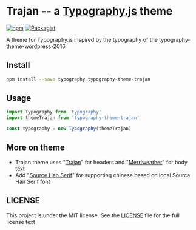 # Trajan -- a [Typography.js](https://github.com/kyleamathews/typography.js) theme
[![npm](https://img.shields.io/badge/npm-v0.0.2-brightgreen.svg)](https://www.npmjs.com/package/typography-theme-trajan)    [![Packagist](https://img.shields.io/packagist/l/doctrine/orm.svg)]()

A theme for Typography.js inspired by the typography of the typography-theme-wordpress-2016
## Install
```bash
npm install --save typography typography-theme-trajan
```
## Usage
```javascript
import Typography from 'typography'
import themeTrajan from 'typography-theme-trajan'

const typography = new Typography(themeTrajan)
```
## More on theme
+ Trajan theme uses "[Trajan](https://typekit.com/fonts/trajan)" for headers and "[Merriweather](https://typekit.com/fonts/merriweather)" for body text
+ Add "[Source Han Serif](https://source.typekit.com/source-han-serif/)" for supporting chinese based on local Source Han Serif font
## LICENSE
This project is under the MIT license. See the [LICENSE](./LISENCE) file for the full license text
